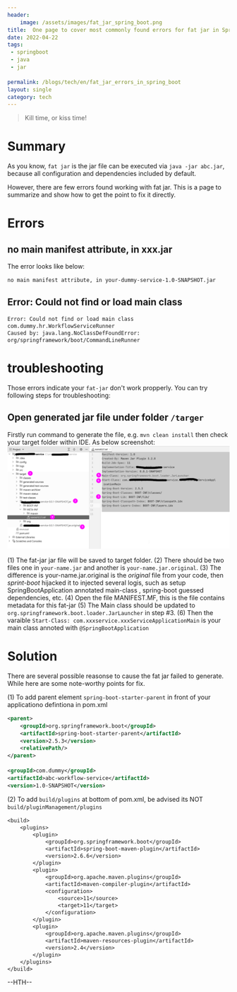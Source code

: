 ```yaml
---
header:
    image: /assets/images/fat_jar_spring_boot.png
title:  One page to cover most commonly found errors for fat jar in SpringBoot
date: 2022-04-22
tags:
 - springboot
 - java
 - jar
 
permalink: /blogs/tech/en/fat_jar_errors_in_spring_boot
layout: single
category: tech
---
```


> Kill time, or kiss time!

# Summary

As you know, `fat jar` is the jar file can be executed via `java -jar abc.jar`, because all configuration and dependencies included by default.

However, there are few errors found working with fat jar. This is a page to summarize and show how to get the point to fix it directly. 

# Errors

## no main manifest attribute, in  xxx.jar

The error looks like below:
```
no main manifest attribute, in your-dummy-service-1.0-SNAPSHOT.jar
```
## Error: Could not find or load main class

```
Error: Could not find or load main class com.dummy.hr.WorkflowServiceRunner
Caused by: java.lang.NoClassDefFoundError: org/springframework/boot/CommandLineRunner
```

# troubleshooting 
Those errors indicate your `fat-jar` don't work propperly. You can try following steps for troubleshooting:

## Open generated jar file under folder `/targer`
Firstly run command to generate the file, e.g. `mvn clean install` 
then check your target folder within IDE. As below screenshot:
![](/assets/images/fat_jar_target.png)

(1) The fat-jar jar file will be saved to target folder.
(2) There should be two files one in `your-name.jar` and another is `your-name.jar.original`. 
(3) The difference is your-name.jar.original is the *original* file from your code, then *sprint-boot* hijacked it to injected several logis, such as setup SpringBootApplication annotated main-class , spring-boot guessed dependencies, etc. 
(4) Open the file MANIFEST.MF, this is the file contains metadata for this fat-jar
(5) The Main class should be updated to `org.springframework.boot.loader.JarLauncher` in step #3.
(6) Then the varaible `Start-Class: com.xxxservice.xxxServiceApplicationMain` is your main class annoted with `@SpringBootApplication`

# Solution
There are several possible reasonse to cause the fat jar failed to generate. While here are some note-worthy points for fix.

(1) To add parent element `spring-boot-starter-parent` in front of your applicationo defintiona in pom.xml
```xml
<parent>
    <groupId>org.springframework.boot</groupId>
    <artifactId>spring-boot-starter-parent</artifactId>
    <version>2.5.3</version>
    <relativePath/> 
</parent>

<groupId>com.dummy</groupId>
<artifactId>abc-workflow-service</artifactId>
<version>1.0-SNAPSHOT</version>
```   
(2) To add `build/plugins` at bottom of pom.xml, be advised its NOT `build/pluginManagement/plugins`

```
<build>
    <plugins>
        <plugin>
            <groupId>org.springframework.boot</groupId>
            <artifactId>spring-boot-maven-plugin</artifactId>
            <version>2.6.6</version>
        </plugin>
        <plugin>
            <groupId>org.apache.maven.plugins</groupId>
            <artifactId>maven-compiler-plugin</artifactId>
            <configuration>
                <source>11</source>
                <target>11</target>
            </configuration>
        </plugin>
        <plugin>
            <groupId>org.apache.maven.plugins</groupId>
            <artifactId>maven-resources-plugin</artifactId>
            <version>2.4</version>
        </plugin>
    </plugins>
</build>
```

--HTH--



